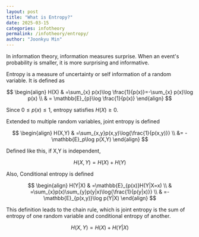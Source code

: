 ```yaml
---
layout: post
title: "What is Entropy?"
date: 2025-03-15
categories: infotheory
permalink: /infotheory/entropy/
author: "Joonkyu Min"
---
```


In information theory, information measures surprise. When an event's probability is smaller, it is more surprising and informative.

Entropy is a measure of uncertainty or self information of a random variable. 
It is defined as

$$
\begin{align}
H(X) & =\sum_{x} p(x)\log \frac{1}{p(x)}=-\sum_{x} p(x)\log p(x) \\
 & = \mathbb{E}_{p}\log \frac{1}{p(x)}
\end{align}
$$

Since $0\le p(x)\le 1$, entropy satisfies $H(X)\ge 0$.

Extended to multiple random variables, joint entropy is defined 

$$
\begin{align}
H(X,Y) & =\sum_{x,y}p(x,y)\log{\frac{1}{p(x,y)}} \\
 &= -\mathbb{E}_p\log p(X,Y)
\end{align}
$$

Defined like this, if X,Y is independent,

$$
H(X,Y)=H(X)+H(Y)
$$

Also, Conditional entropy is defined

$$
\begin{align}
H(Y|X) & =\mathbb{E}_{p(x)}H(Y|X=x) \\
 & =\sum_{x}p(x)\sum_{y}p(y|x)\log{\frac{1}{p(y|x)}} \\
 & =-\mathbb{E}_{p(x,y)}\log p(Y|X)
\end{align}
$$

This definition leads to the chain rule, which is joint entropy is the sum of entropy of one random variable and conditional entropy of another.

$$
H(X,Y)=H(X)+H(Y|X)
$$
